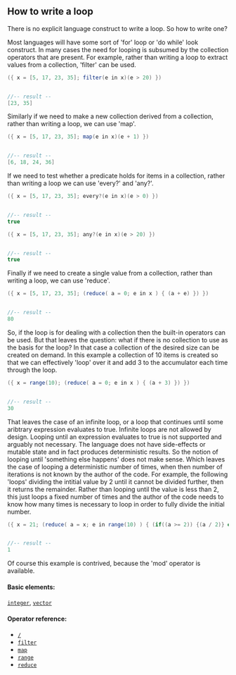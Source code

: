 <!---
  This markdown file was generated. Do not edit.
  -->

## How to write a loop

There is no explicit language construct to write a loop. So how to write one?

Most languages will have some sort of 'for' loop or 'do while' look construct. In many cases the need for looping is subsumed by the collection operators that are present. For example, rather than writing a loop to extract values from a collection, 'filter' can be used.

```java
({ x = [5, 17, 23, 35]; filter(e in x)(e > 20) })


//-- result --
[23, 35]
```

Similarly if we need to make a new collection derived from a collection, rather than writing a loop, we can use 'map'.

```java
({ x = [5, 17, 23, 35]; map(e in x)(e + 1) })


//-- result --
[6, 18, 24, 36]
```

If we need to test whether a predicate holds for items in a collection, rather than writing a loop we can use 'every?' and 'any?'.

```java
({ x = [5, 17, 23, 35]; every?(e in x)(e > 0) })


//-- result --
true
```

```java
({ x = [5, 17, 23, 35]; any?(e in x)(e > 20) })


//-- result --
true
```

Finally if we need to create a single value from a collection, rather than writing a loop, we can use 'reduce'.

```java
({ x = [5, 17, 23, 35]; (reduce( a = 0; e in x ) { (a + e) }) })


//-- result --
80
```

So, if the loop is for dealing with a collection then the built-in operators can be used. But that leaves the question: what if there is no collection to use as the basis for the loop? In that case a collection of the desired size can be created on demand. In this example a collection of 10 items is created so that we can effectively 'loop' over it and add 3 to the accumulator each time through the loop.

```java
({ x = range(10); (reduce( a = 0; e in x ) { (a + 3) }) })


//-- result --
30
```

That leaves the case of an infinite loop, or a loop that continues until some aribtrary expression evaluates to true. Infinite loops are not allowed by design. Looping until an expression evaluates to true is not supported and arguably not necessary. The language does not have side-effects or mutable state and in fact produces deterministic results. So the notion of looping until 'something else happens' does not make sense. Which leaves the case of looping a deterministic number of times, when then number of iterations is not known by the author of the code. For example, the following 'loops' dividing the intitial value by 2 until it cannot be divided further, then it returns the remainder. Rather than looping until the value is less than 2, this just loops a fixed number of times and the author of the code needs to know how many times is necessary to loop in order to fully divide the initial number.

```java
({ x = 21; (reduce( a = x; e in range(10) ) { (if((a >= 2)) {(a / 2)} else {a}) }) })


//-- result --
1
```

Of course this example is contrived, because the 'mod' operator is available.

#### Basic elements:

[`integer`](../jadeite-basic-syntax-reference.md#integer), [`vector`](../jadeite-basic-syntax-reference.md#vector)

#### Operator reference:

* [`/`](../jadeite-full-reference.md#/)
* [`filter`](../jadeite-full-reference.md#filter)
* [`map`](../jadeite-full-reference.md#map)
* [`range`](../jadeite-full-reference.md#range)
* [`reduce`](../jadeite-full-reference.md#reduce)


